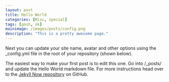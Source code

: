 ```yaml
---
layout: post
title: Hello World
categories: [Misc, special]
tags: [gosh, ok]
mainimage: /images/posts/config.png
description: "This is a pretty awesome page."
---
```


Next you can update your site name, avatar and other options using the _config.yml file in the root of your repository (shown below).

The easiest way to make your first post is to edit this one. Go into /_posts/ and update the Hello World markdown file. For more instructions head over to the [Jekyll Now repository](https://github.com/barryclark/jekyll-now) on GitHub.